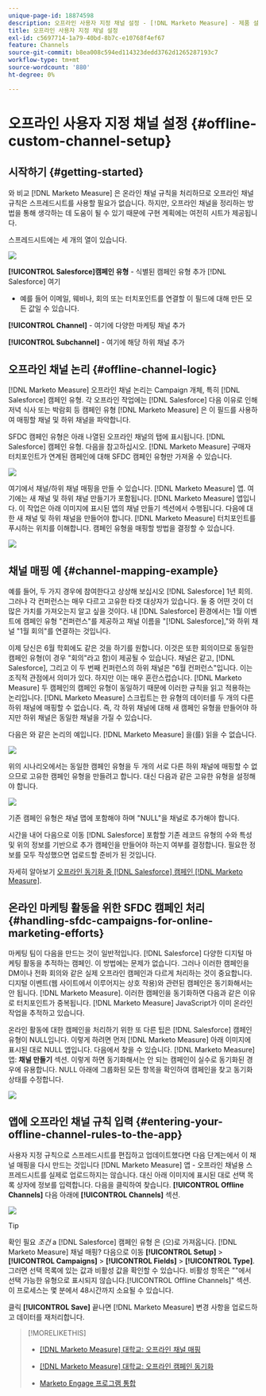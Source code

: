 ```yaml
---
unique-page-id: 18874598
description: 오프라인 사용자 지정 채널 설정 - [!DNL Marketo Measure] - 제품 설명서
title: 오프라인 사용자 지정 채널 설정
exl-id: c5697714-1a79-40bd-8b7c-e10768f4ef67
feature: Channels
source-git-commit: b8ea008c594ed114323dedd3762d1265287193c7
workflow-type: tm+mt
source-wordcount: '880'
ht-degree: 0%

---
```


# 오프라인 사용자 지정 채널 설정 {#offline-custom-channel-setup}

## 시작하기 {#getting-started}

와 비교 [!DNL Marketo Measure] 은 온라인 채널 규칙을 처리하므로 오프라인 채널 규칙은 스프레드시트를 사용할 필요가 없습니다. 하지만, 오프라인 채널을 정리하는 방법을 통해 생각하는 데 도움이 될 수 있기 때문에 구현 계획에는 여전히 시트가 제공됩니다.

스프레드시트에는 세 개의 열이 있습니다.

![](assets/1-2.png)

**[!UICONTROL Salesforce]캠페인 유형** - 식별된 캠페인 유형 추가 [!DNL Salesforce] 여기

* 예를 들어 이메일, 웨비나, 회의 또는 터치포인트를 연결할 이 필드에 대해 만든 모든 값일 수 있습니다.

**[!UICONTROL Channel]** - 여기에 다양한 마케팅 채널 추가

**[!UICONTROL Subchannel]** - 여기에 해당 하위 채널 추가

## 오프라인 채널 논리 {#offline-channel-logic}

[!DNL Marketo Measure] 오프라인 채널 논리는 Campaign 개체, 특히 [!DNL Salesforce] 캠페인 유형. 각 오프라인 작업에는 [!DNL Salesforce] 다음 이유로 인해 저녁 식사 또는 박람회 등 캠페인 유형 [!DNL Marketo Measure] 은 이 필드를 사용하여 매핑할 채널 및 하위 채널을 파악합니다.

SFDC 캠페인 유형은 아래 나열된 오프라인 채널의 탭에 표시됩니다. [!DNL Salesforce] 캠페인 유형. 다음을 참고하십시오. [!DNL Marketo Measure] 구매자 터치포인트가 연계된 캠페인에 대해 SFDC 캠페인 유형만 가져올 수 있습니다.

![](assets/2-2.png)

여기에서 채널/하위 채널 매핑을 만들 수 있습니다. [!DNL Marketo Measure] 앱. 여기에는 새 채널 및 하위 채널 만들기가 포함됩니다. [!DNL Marketo Measure] 앱입니다. 이 작업은 아래 이미지에 표시된 앱의 채널 만들기 섹션에서 수행됩니다. 다음에 대한 새 채널 및 하위 채널을 만들어야 합니다. [!DNL Marketo Measure] 터치포인트를 푸시하는 위치를 이해합니다. 캠페인 유형을 매핑할 방법을 결정할 수 있습니다.

![](assets/3-2.png)

## 채널 매핑 예 {#channel-mapping-example}

예를 들어, 두 가지 경우에 참여한다고 상상해 보십시오 [!DNL Salesforce] 1년 회의. 그러나 각 컨퍼런스는 매우 다르고 고유한 타겟 대상자가 있습니다. 둘 중 어떤 것이 더 많은 가치를 가져오는지 알고 싶을 것이다. 내 [!DNL Salesforce] 환경에서는 1월 이벤트에 캠페인 유형 &quot;컨퍼런스&quot;를 제공하고 채널 이름을 &quot;[!DNL Salesforce],&quot;와 하위 채널 &quot;1월 회의&quot;를 연결하는 것입니다.

이제 당신은 6월 학회에도 같은 것을 하기를 원합니다. 이것은 또한 회의이므로 동일한 캠페인 유형(이 경우 &quot;회의&quot;라고 함)이 제공될 수 있습니다. 채널은 같고, [!DNL Salesforce], 그리고 이 두 번째 컨퍼런스의 하위 채널은 &quot;6월 컨퍼런스&quot;입니다. 이는 조직적 관점에서 의미가 있다. 하지만 이는 매우 혼란스럽습니다. [!DNL Marketo Measure] 두 캠페인의 캠페인 유형이 동일하기 때문에 이러한 규칙을 읽고 적용하는 논리입니다. [!DNL Marketo Measure] 스크립트는 한 유형의 데이터를 두 개의 다른 하위 채널에 매핑할 수 없습니다. 즉, 각 하위 채널에 대해 새 캠페인 유형을 만들어야 하지만 하위 채널은 동일한 채널을 가질 수 있습니다.

다음은 와 같은 논리의 예입니다. [!DNL Marketo Measure] 을(를) 읽을 수 없습니다.

![](assets/4-2.png)

위의 시나리오에서는 동일한 캠페인 유형을 두 개의 서로 다른 하위 채널에 매핑할 수 없으므로 고유한 캠페인 유형을 만들려고 합니다. 대신 다음과 같은 고유한 유형을 설정해야 합니다.

![](assets/5-2.png)

기존 캠페인 유형은 채널 맵에 포함해야 하며 &quot;NULL&quot;을 채널로 추가해야 합니다.

시간을 내어 다음으로 이동 [!DNL Salesforce] 포함할 기존 레코드 유형의 수와 특성 및 위의 정보를 기반으로 추가 캠페인을 만들어야 하는지 여부를 결정합니다. 필요한 정보를 모두 작성했으면 업로드할 준비가 된 것입니다.

자세히 알아보기 [오프라인 동기화 중 [!DNL Salesforce] 캠페인 [!DNL Marketo Measure]](/help/channel-tracking-and-setup/offline-channels/legacy-processes/syncing-offline-campaigns.md).

## 온라인 마케팅 활동을 위한 SFDC 캠페인 처리 {#handling-sfdc-campaigns-for-online-marketing-efforts}

마케팅 팀이 다음을 만드는 것이 일반적입니다. [!DNL Salesforce] 다양한 디지털 마케팅 활동을 추적하는 캠페인. 이 방법에는 문제가 없습니다. 그러나 이러한 캠페인을 DM이나 전화 회의와 같은 실제 오프라인 캠페인과 다르게 처리하는 것이 중요합니다. 디지털 이벤트(웹 사이트에서 이루어지는 상호 작용)와 관련된 캠페인은 동기화해서는 안 됩니다. [!DNL Marketo Measure]. 이러한 캠페인을 동기화하면 다음과 같은 이유로 터치포인트가 중복됩니다. [!DNL Marketo Measure] JavaScript가 이미 온라인 작업을 추적하고 있습니다.

온라인 활동에 대한 캠페인을 처리하기 위한 또 다른 팁은 [!DNL Salesforce] 캠페인 유형이 NULL입니다. 이렇게 하려면 먼저 [!DNL Marketo Measure] 아래 이미지에 표시된 대로 NULL 앱입니다. 다음에서 찾을 수 있습니다. [!DNL Marketo Measure] 앱: **채널 만들기** 섹션. 이렇게 하면 동기화해서는 안 되는 캠페인이 실수로 동기화된 경우에 유용합니다. NULL 아래에 그룹화된 모든 항목을 확인하여 캠페인을 찾고 동기화 상태를 수정합니다.

![](assets/6-2.png)

## 앱에 오프라인 채널 규칙 입력 {#entering-your-offline-channel-rules-to-the-app}

사용자 지정 규칙으로 스프레드시트를 편집하고 업데이트했다면 다음 단계는에서 이 채널 매핑을 다시 만드는 것입니다 [!DNL Marketo Measure] 앱 - 오프라인 채널용 스프레드시트를 실제로 업로드하지는 않습니다. 대신 아래 이미지에 표시된 대로 선택 목록 상자에 정보를 입력합니다. 다음을 클릭하여 찾습니다. **[!UICONTROL Offline Channels]** 다음 아래에 **[!UICONTROL Channels]** 섹션.

![](assets/7-2.png)

>[!TIP]
>
>확인 필요 _조건_ a [!DNL Salesforce] 캠페인 유형 은 (으)로 가져옵니다. [!DNL Marketo Measure] 채널 매핑? 다음으로 이동 **[!UICONTROL Setup]** > **[!UICONTROL Campaigns]** > **[!UICONTROL Fields]** > **[!UICONTROL Type]**. 그러면 선택 목록에 있는 값과 비활성 값을 확인할 수 있습니다. 비활성 항목은 &quot;&quot;에서 선택 가능한 유형으로 표시되지 않습니다.[!UICONTROL Offline Channels]&quot; 섹션. 이 프로세스는 몇 분에서 48시간까지 소요될 수 있습니다.

클릭 **[!UICONTROL Save]** 끝나면 [!DNL Marketo Measure] 변경 사항을 업로드하고 데이터를 재처리합니다.

>[!MORELIKETHIS]
>
>* [[!DNL Marketo Measure] 대학교: 오프라인 채널 매핑](https://universityonline.marketo.com/courses/bizible-fundamentals-channel-management/#/page/5c630eca34d9f0367662b77f)
>
>* [[!DNL Marketo Measure] 대학교: 오프라인 캠페인 동기화](https://universityonline.marketo.com/courses/bizible-fundamentals-channel-management/#/page/5c63286e34d9f0367662b78b)
>
>* [Marketo Engage 프로그램 통합](/help/marketo-measure-and-marketo/marketo-measure-integrations-with-marketo/marketo-engage-programs-integration.md#channel-mapping)
